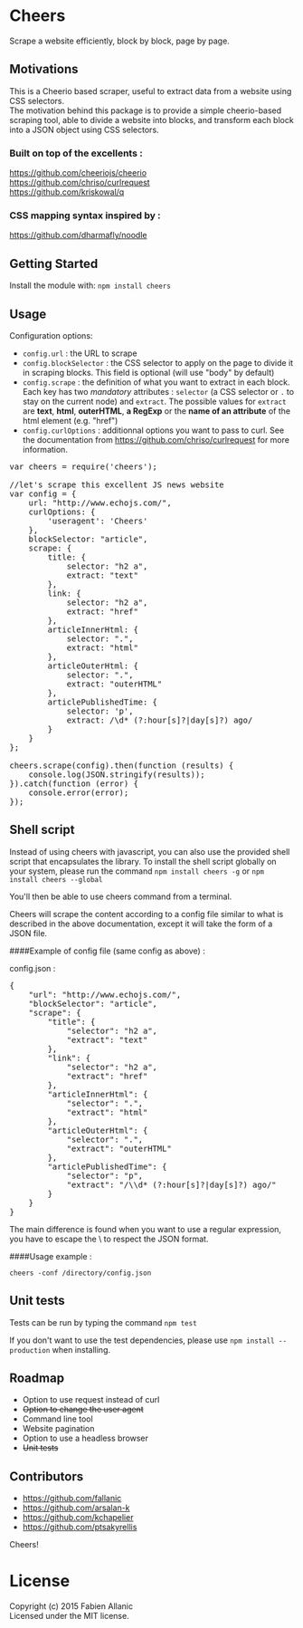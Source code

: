 Cheers
==========

Scrape a website efficiently, block by block, page by page.

## Motivations

This is a Cheerio based scraper, useful to extract data from a website using CSS selectors.<br>
The motivation behind this package is to provide a simple cheerio-based scraping tool, able to divide a website into blocks, and transform each block into a JSON object using CSS selectors.

### Built on top of the excellents :

https://github.com/cheeriojs/cheerio<br>
https://github.com/chriso/curlrequest<br>
https://github.com/kriskowal/q<br>

### CSS mapping syntax inspired by :

https://github.com/dharmafly/noodle

## Getting Started

Install the module with: `npm install cheers`

## Usage

Configuration options:

- `config.url` : the URL to scrape
- `config.blockSelector` : the CSS selector to apply on the page to divide it in scraping blocks. This field is optional (will use "body" by default)
- `config.scrape` : the definition of what you want to extract in each block. Each key has two *mandatory* attributes : `selector` (a CSS selector or `.` to stay on the current node) and `extract`. The possible values for `extract` are **text**, **html**, **outerHTML**, <b>a RegExp</b> or the <b>name of an attribute</b> of the html element (e.g. "href")
- `config.curlOptions` : additionnal options you want to pass to curl. See the documentation from https://github.com/chriso/curlrequest for more information.


<pre>
var cheers = require('cheers');

//let's scrape this excellent JS news website
var config = {
    url: "http://www.echojs.com/",
    curlOptions: {
        'useragent': 'Cheers'
    },
    blockSelector: "article",
    scrape: {
        title: {
            selector: "h2 a",
            extract: "text"
        },
        link: {
            selector: "h2 a",
            extract: "href"
        },
        articleInnerHtml: {
            selector: ".",
            extract: "html"
        },
        articleOuterHtml: {
            selector: ".",
            extract: "outerHTML"
        },
        articlePublishedTime: {
            selector: 'p',
            extract: /\d* (?:hour[s]?|day[s]?) ago/
        }
    }
};

cheers.scrape(config).then(function (results) {
    console.log(JSON.stringify(results));
}).catch(function (error) {
    console.error(error);
});
</pre>

## Shell script

Instead of using cheers with javascript, you can also use the provided shell script that encapsulates the library.
To install the shell script globally on your system, please run the command
`npm install cheers -g` or `npm install cheers --global`

You'll then be able to use cheers command from a terminal.

Cheers will scrape the content according to a config file similar to what is described in the above documentation, except
it will take the form of a JSON file.

####Example of config file (same config as above) :

config.json :
<pre>
{
    "url": "http://www.echojs.com/",
    "blockSelector": "article",
    "scrape": {
        "title": {
            "selector": "h2 a",
            "extract": "text"
        },
        "link": {
            "selector": "h2 a",
            "extract": "href"
        },
        "articleInnerHtml": {
            "selector": ".",
            "extract": "html"
        },
        "articleOuterHtml": {
            "selector": ".",
            "extract": "outerHTML"
        },
        "articlePublishedTime": {
            "selector": "p",
            "extract": "/\\d* (?:hour[s]?|day[s]?) ago/"
        }
    }
}
</pre>

The main difference is found when you want to use a regular expression, you have to escape the \ to respect the JSON format.

####Usage example :

`cheers -conf /directory/config.json`

## Unit tests

Tests can be run by typing the command `npm test`

If you don't want to use the test dependencies, please use `npm install --production` when installing.

## Roadmap

- Option to use request instead of curl
- ~~Option to change the user agent~~
- Command line tool
- Website pagination
- Option to use a headless browser
- ~~Unit tests~~

## Contributors

- https://github.com/fallanic
- https://github.com/arsalan-k
- https://github.com/kchapelier
- https://github.com/ptsakyrellis

Cheers!

# License
Copyright (c) 2015 Fabien Allanic  
Licensed under the MIT license.
